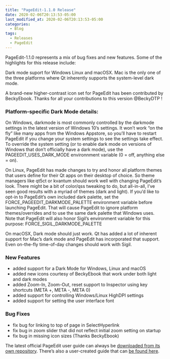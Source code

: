 ```yaml
---
title: "PageEdit-1.1.0 Release"
date: 2020-02-06T20:13:53-05:00
last_modified_at: 2020-02-06T20:13:53-05:00
categories:
  - Blog
tags:
  - Releases
  - PageEdit
---
```


PageEdit-1.1.0 represents a mix of bug fixes and new features. Some of the highlights for this release include:

Dark mode suport for Windows Linux and macOSX. Mac is the only one of the three platforms where Qt inherently supports the system-level dark mode.

A brand-new higher-contrast icon set for PageEdit has been contributed by BeckyEbook. Thanks for all your contributions to this version @BeckyDTP !

### Platform-specific Dark Mode details:

On Windows, darkmode is most commonly controlled by the darkmode settings in the latest version of Windows 10’s settings. It won’t work “on the fly” like many apps from the Windows Appstore, so you’ll have to restart PageEdit if you change your system settings to see the settings take effect. To override the system setting (or to enable dark mode on versions of Windows that don’t officially have a dark mode), use the PAGEEDIT\_USES\_DARK\_MODE environnment variable (0 = off, anything else = on).

On Linux, PageEdit has made changes to try and honor all platform themes that users define for their Qt apps on their desktop of choice. So theme managers like qt5ct or kvantum should work well with changing PageEdit’s look. There might be a bit of color/qss tweaking to do, but all-in-all, I’ve seen good results with a myriad of themes (dark and light). If you’d like to opt-in to PageEdit’s own included dark palette, set the FORCE\_PAGEEDIT\_DARKMODE\_PALETTE environment variable before launching PageEdit. That will cause PageEdit to ignore platform themes/overrides and to use the same dark palette that Windows uses. Note that PageEdit will also honor Sigil’s environment variable for this purpose: FORCE\_SIGIL\_DARKMODE\_PALETTE

On macOSX, Dark mode should just work. Qt has added a lot of inherent support for Mac’s dark mode and PageEdit has incorporated that support. Even on-the-fly time-of-day changes should work with Sigil.

### New Features

*   added support for a Dark Mode for Windows, Linux and macOS
*   added new icons courtesy of BeckyEbook that work under both light and dark modes
*   added Zoom-In, Zoom-Out, reset support to Inspector using key shortcuts (META +, META -, META 0)
*   added support for controlling Windows/Linux HighDPI settings
*   added support for setting the user interface font

### Bug Fixes

*   fix bug for linking to top of page in SelectHyperlink
*   fix bug in zoom slider that did not reflect initial zoom setting on startup
*   fix bug in missing icon sizes (Thanks BeckyEbook)

The latest official PageEdit user guide can always be [downloaded from its own repository](https://github.com/Sigil-Ebook/pageedit-user-guide/releases/latest). There’s also a user-created guide that can [be found here](https://www.mobileread.com/forums/showpost.php?p=3915094&amp;postcount=76).